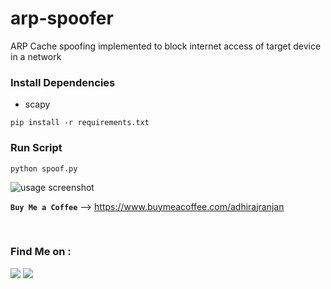 # arp-spoofer
ARP Cache spoofing implemented to block internet access of target device in a network

### Install Dependencies
- scapy

```
pip install -r requirements.txt
```

### Run Script
```
python spoof.py
```

<img src=https://github.com/adhiraj-ranjan/arp-spoof/screenshot.png alt="usage screenshot">
<br/>

**`Buy Me a Coffee`**
--> https://www.buymeacoffee.com/adhirajranjan

<br/>

### Find Me on :
<p align="left">
  <a href="https://github.com/adhiraj-ranjan" target="_blank"><img src="https://img.shields.io/badge/Github-ADHIRAJ--RANJAN-green?style=for-the-badge&logo=github"></a>
  <a href="https://www.instagram.com/adhiraj_ranjan" target="_blank"><img src="https://img.shields.io/badge/IG-adhiraj_ranjan-red?style=for-the-badge&logo=instagram"></a>
</p>
